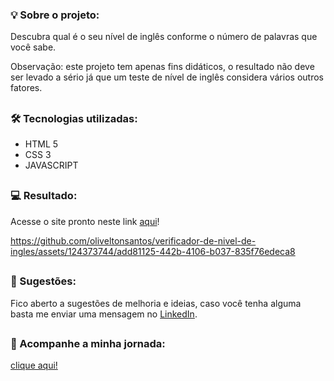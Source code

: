 ### 💡 Sobre o projeto:

Descubra qual é o seu nível de inglês conforme o número de palavras que você sabe.

Observação: este projeto tem apenas fins didáticos, o resultado não deve ser levado a sério já que um teste de nível de inglês considera vários outros fatores.

##

### 🛠 Tecnologias utilizadas:

- HTML 5
- CSS 3
- JAVASCRIPT

##

### 💻 Resultado:

Acesse o site pronto neste link [aqui](https://oliveltonsantos.github.io/verificador-de-nivel-de-ingles)!

https://github.com/oliveltonsantos/verificador-de-nivel-de-ingles/assets/124373744/add81125-442b-4106-b037-835f76edeca8

##

### 💬 Sugestões:

Fico aberto a sugestões de melhoria e ideias, caso você tenha alguma basta me enviar uma mensagem no [LinkedIn](https://www.linkedin.com/in/olivelton-santos).

##

### 📱 Acompanhe a minha jornada:

[clique aqui!](https://oliveltonsantos.github.io/card-links/)




